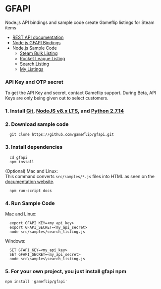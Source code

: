# GFAPI

Node.js API bindings and sample code create Gameflip listings for Steam items
* [REST API documentation](https://gameflip.github.io/gfapi)
* [Node.js GFAPI Bindings](https://gameflip.github.io/gfapi/gfapi/0.1.1/GfApi.html)
* Node.js Sample Code
  * [Steam Bulk Listing](https://gameflip.github.io/gfapi/samples/bulk_listing.html)
  * [Rocket League Listing](https://gameflip.github.io/gfapi/samples/rl_listing.html)
  * [Search Listing](https://gameflip.github.io/gfapi/samples/search_listing.html)
  * [My Listings](https://gameflip.github.io/gfapi/samples/my_listings.html)

### API Key and OTP secret

To get the API Key and secret, contact Gameflip support.
During Beta, API Keys are only being given out to select customers.

### 1. Install [Git](https://git-scm.com/downloads), [NodeJS v8.x LTS](https://nodejs.org), and [Python 2.7.14](https://www.python.org/downloads/release/python-2714/)

### 2. Download sample code
```
  git clone https://github.com/gameflip/gfapi.git
```

### 3. Install dependencies
```
  cd gfapi
  npm install
```

(Optional) Mac and Linux:  
This command converts `src/samples/*.js` files into HTML as seen on the [documentation website](https://gameflip.github.io/gfapi/samples/search_listing.html).
```
  npm run-script docs
```

### 4. Run Sample Code
Mac and Linux:
```
  export GFAPI_KEY=<my_api_key>
  export GFAPI_SECRET=<my_api_secret>
  node src/samples/search_listing.js
```
Windows:
```
  SET GFAPI_KEY=<my_api_key>
  SET GFAPI_SECRET=<my_api_secret>
  node src\samples\search_listing.js
```

### 5. For your own project, you just install gfapi npm
```
npm install 'gameflip/gfapi'
```
